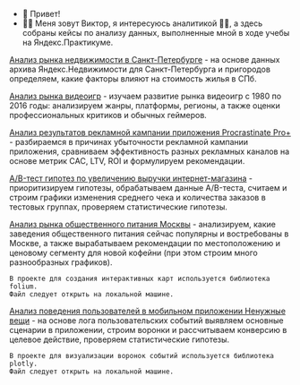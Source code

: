 - 👋 Привет!
- 🐱‍👓 Меня зовут Виктор, я интересуюсь аналитикой 🐱‍💻, а здесь собраны кейсы по анализу данных, выполненные мной в ходе учебы на Яндекс.Практикуме.
  
[Анализ рынка недвижимости в Санкт-Петербурге](https://github.com/shohirev/data-analysis-cases/blob/498fee3127ce94222e0ffb522b8bb1985861a29a/%D0%90%D0%BD%D0%B0%D0%BB%D0%B8%D0%B7%20%D1%80%D1%8B%D0%BD%D0%BA%D0%B0%20%D0%BD%D0%B5%D0%B4%D0%B2%D0%B8%D0%B6%D0%B8%D0%BC%D0%BE%D1%81%D1%82%D0%B8%20%D0%B2%20%D0%A1%D0%B0%D0%BD%D0%BA%D1%82-%D0%9F%D0%B5%D1%82%D0%B5%D1%80%D0%B1%D1%83%D1%80%D0%B3%D0%B5.ipynb) - на основе данных архива Яндекс.Недвижимости для Санкт-Петербурга и пригородов определяем, какие факторы влияют на стоимость жилья в СПб.

[Анализ рынка видеоигр](https://github.com/shohirev/data-analysis-cases/blob/01ae9309167a27fbf93fceb85161b0a926d4f15b/%D0%90%D0%BD%D0%B0%D0%BB%D0%B8%D0%B7%20%D1%80%D1%8B%D0%BD%D0%BA%D0%B0%20%D0%B2%D0%B8%D0%B4%D0%B5%D0%BE%D0%B8%D0%B3%D1%80.ipynb) - изучаем развитие рынка видеоигр с 1980 по 2016 годы: анализируем жанры, платформы, регионы, а также оценки профессиональных критиков и обычных геймеров.

[Анализ результатов рекламной кампании приложения Procrastinate Pro+](https://github.com/shohirev/data-analysis-cases/blob/01ae9309167a27fbf93fceb85161b0a926d4f15b/%D0%90%D0%BD%D0%B0%D0%BB%D0%B8%D0%B7%20%D1%80%D0%B5%D0%B7%D1%83%D0%BB%D1%8C%D1%82%D0%B0%D1%82%D0%BE%D0%B2%20%D1%80%D0%B5%D0%BA%D0%BB%D0%B0%D0%BC%D0%BD%D0%BE%D0%B9%20%D0%BA%D0%B0%D0%BC%D0%BF%D0%B0%D0%BD%D0%B8%D0%B8%20%D0%BF%D1%80%D0%B8%D0%BB%D0%BE%D0%B6%D0%B5%D0%BD%D0%B8%D1%8F%20Procrastinate%20Pro%2B.ipynb) -  разбираемся в причинах убыточности рекламной кампании приложения, сравниваем эффективность разных рекламных каналов на основе метрик CAC, LTV, ROI и формулируем рекомендации.

[A/B-тест гипотез по увеличению выручки интернет-магазина](https://github.com/shohirev/data-analysis-cases/blob/01ae9309167a27fbf93fceb85161b0a926d4f15b/AB-%D1%82%D0%B5%D1%81%D1%82%20%D0%B3%D0%B8%D0%BF%D0%BE%D1%82%D0%B5%D0%B7%20%D0%BF%D0%BE%20%D1%83%D0%B2%D0%B5%D0%BB%D0%B8%D1%87%D0%B5%D0%BD%D0%B8%D1%8E%20%D0%B2%D1%8B%D1%80%D1%83%D1%87%D0%BA%D0%B8%20%D0%B8%D0%BD%D1%82%D0%B5%D1%80%D0%BD%D0%B5%D1%82-%D0%BC%D0%B0%D0%B3%D0%B0%D0%B7%D0%B8%D0%BD%D0%B0.ipynb) - приоритизируем гипотезы, обрабатываем данные A/B-теста, считаем и строим графики изменения среднего чека и количества заказов в тестовых группах, проверяем статистические гипотезы.

[Анализ рынка общественного питания Москвы](https://github.com/shohirev/data-analysis-cases/blob/01ae9309167a27fbf93fceb85161b0a926d4f15b/%D0%90%D0%BD%D0%B0%D0%BB%D0%B8%D0%B7%20%D1%80%D1%8B%D0%BD%D0%BA%D0%B0%20%D0%B7%D0%B0%D0%B2%D0%B5%D0%B4%D0%B5%D0%BD%D0%B8%D0%B9%20%D0%BE%D0%B1%D1%89%D0%B5%D1%81%D1%82%D0%B2%D0%B5%D0%BD%D0%BD%D0%BE%D0%B3%D0%BE%20%D0%BF%D0%B8%D1%82%D0%B0%D0%BD%D0%B8%D1%8F%20%D0%9C%D0%BE%D1%81%D0%BA%D0%B2%D1%8B.ipynb) - анализируем, какие заведения общественного питания сейчас популярны и востребованы в Москве, а также вырабатываем рекомендации по местоположению и ценовому сегменту для новой кофейни (при этом строим много разнообразных графиков).

    В проекте для создания интерактивных карт используется библиотека folium.
    Файл следует открыть на локальной машине.

[Анализ поведения пользователей в мобильном приложении Ненужные вещи](https://github.com/shohirev/data-analysis-cases/blob/01ae9309167a27fbf93fceb85161b0a926d4f15b/%D0%90%D0%BD%D0%B0%D0%BB%D0%B8%D0%B7%20%D0%BF%D0%BE%D0%B2%D0%B5%D0%B4%D0%B5%D0%BD%D0%B8%D1%8F%20%D0%BF%D0%BE%D0%BB%D1%8C%D0%B7%D0%BE%D0%B2%D0%B0%D1%82%D0%B5%D0%BB%D0%B5%D0%B9%20%D0%B2%20%D0%BC%D0%BE%D0%B1%D0%B8%D0%BB%D1%8C%D0%BD%D0%BE%D0%BC%20%D0%BF%D1%80%D0%B8%D0%BB%D0%BE%D0%B6%D0%B5%D0%BD%D0%B8%D0%B8%20%D0%9D%D0%B5%D0%BD%D1%83%D0%B6%D0%BD%D1%8B%D0%B5%20%D0%B2%D0%B5%D1%89%D0%B8.ipynb) - на основе лога пользовательских событий выявляем основные сценарии в приложении, строим воронки и рассчитываем конверсию в целевое действие, проверяем статистические гипотезы.

    В проекте для визуализации воронок событий используется библиотека plotly.
    Файл следует открыть на локальной машине.

<!---
shohirev/shohirev is a ✨ special ✨ repository because its `README.md` (this file) appears on your GitHub profile.
You can click the Preview link to take a look at your changes.
--->
